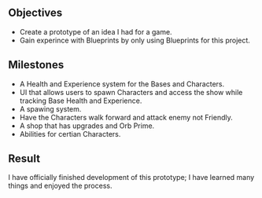 ## Objectives
 - Create a prototype of an idea I had for a game.
 - Gain experince with Blueprints by only using Blueprints for this project.

## Milestones 
 - A Health and Experience system for the Bases and Characters.
 - UI that allows users to spawn Characters and access the show while tracking Base Health and Experience.
 - A spawing system.
 - Have the Characters walk forward and attack enemy not Friendly.
 - A shop that has upgrades and Orb Prime.
 - Abilities for certian Characters.

## Result 
I have officially finished development of this prototype; I have learned many things and enjoyed the process.
